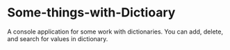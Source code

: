 # Some-things-with-Dictioary
A console application for some work with dictionaries. You can add, delete, and search for values in dictionary.
